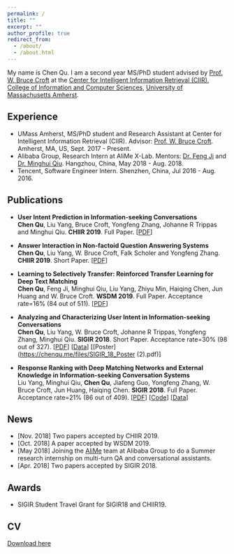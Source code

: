 ```yaml
---
permalink: /
title: ""
excerpt: ""
author_profile: true
redirect_from: 
  - /about/
  - /about.html
---
```


My name is Chen Qu. I am a second year MS/PhD student advised by [Prof. W. Bruce Croft](http://ciir.cs.umass.edu/croft) at the [Center for Intelligent Information Retrieval (CIIR)](http://ciir.cs.umass.edu/), [College of Information and Computer Sciences](https://www.cics.umass.edu/), [University of Massachusetts Amherst](https://www.umass.edu/).

## Experience
* UMass Amherst, MS/PhD student and Research Assistant at Center for Intelligent Information Retrieval (CIIR). Advisor: [Prof. W. Bruce Croft](http://ciir.cs.umass.edu/croft). Amherst, MA, US, Sept. 2017 - Present.
* Alibaba Group, Research Intern at AliMe X-Lab. Mentors: [Dr. Feng Ji](https://www.linkedin.com/in/feng-ji-68055b62/) and [Dr. Minghui Qiu](https://sites.google.com/site/qiumh0727/). Hangzhou, China, May 2018 - Aug. 2018.
* Tencent, Software Engineer Intern. Shenzhen, China, Jul 2016 - Aug. 2016.

## Publications
* **User Intent Prediction in Information-seeking Conversations**  
**Chen Qu**, Liu Yang, Bruce Croft, Yongfeng Zhang, Johanne R Trippas and Minghui Qiu. **CHIIR 2019**. Full Paper. [[PDF](http://arxiv.org/abs/1901.03489)]  

* **Answer Interaction in Non-factoid Question Answering Systems**  
**Chen Qu**, Liu Yang, W. Bruce Croft, Falk Scholer and Yongfeng Zhang. **CHIIR 2019**. Short Paper. [[PDF](https://arxiv.org/abs/1901.03491)]  

* **Learning to Selectively Transfer: Reinforced Transfer Learning for Deep Text Matching**  
**Chen Qu**, Feng Ji, Minghui Qiu, Liu Yang, Zhiyu Min, Haiqing Chen, Jun Huang and W. Bruce Croft. **WSDM 2019**. Full Paper. Acceptance rate=16% (84 out of 511). [[PDF](http://arxiv.org/abs/1812.11561)]

* **Analyzing and Characterizing User Intent in Information-seeking Conversations**  
**Chen Qu**, Liu Yang, W. Bruce Croft, Johanne R Trippas, Yongfeng Zhang, Minghui Qiu. **SIGIR 2018**. Short Paper. Acceptance rate=30% (98 out of 327). [[PDF](https://arxiv.org/abs/1804.08759)] [[Data](https://ciir.cs.umass.edu/downloads/msdialog/)] [[Poster](https://chenqu.me/files/SIGIR_18_Poster (2).pdf)]

* **Response Ranking with Deep Matching Networks and External Knowledge in Information-seeking Conversation Systems**  
Liu Yang, Minghui Qiu, **Chen Qu**, Jiafeng Guo, Yongfeng Zhang, W. Bruce Croft, Jun Huang, Haiqing Chen. **SIGIR 2018**. Full Paper. Acceptance rate=21% (86 out of  409). [[PDF](https://arxiv.org/abs/1805.00188)] [[Code](https://github.com/yangliuy/NeuralResponseRanking)] [[Data](https://ciir.cs.umass.edu/downloads/msdialog/)]

## News
* [Nov. 2018]  Two papers accepted by CHIIR 2019.
* [Oct. 2018]  A paper accepted by WSDM 2019.
* [May 2018]  Joining the [AliMe](http://alixiaomi.com/) team at Alibaba Group to do a Summer research internship on multi-turn QA and conversational assistants.
* [Apr. 2018]  Two papers accepted by SIGIR 2018.

## Awards
* SIGIR Student Travel Grant for SIGIR18 and CHIIR19.

## CV
[Download here](https://chenqu.me/files/ChenQU_CV.pdf)

